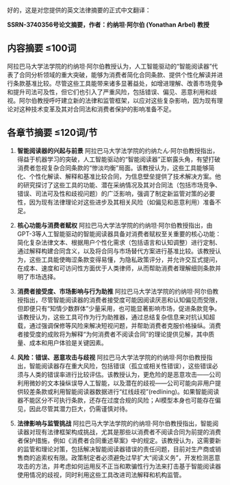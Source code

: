 好的，这是对您提供的英文法律摘要的正式中文翻译：

**SSRN-3740356号论文摘要，作者：约纳坦·阿尔伯 (Yonathan Arbel) 教授**

## 内容摘要 ≤100词
阿拉巴马大学法学院的约纳坦·阿尔伯教授认为，人工智能驱动的“智能阅读器”代表了合同分析领域的重大突破，能够为消费者简化合同条款、提供个性化解读并进行条款基准比较。尽管这些工具能带来诸多显著益处，如增进理解、改善市场竞争和提升司法可及性，但它们也引入了严重风险，包括错误、偏见、恶意利用和歧视。阿尔伯教授呼吁建立新的法律和监管框架，以应对这些复杂影响，因为现有理论对这种技术变革及其对合同法和消费者保护的影响准备不足。

## 各章节摘要 ≤120词/节

1.  **智能阅读器的兴起与前景**
    阿拉巴马大学法学院的约纳たん·阿尔伯教授指出，得益于机器学习的突破，人工智能驱动的“智能阅读器”正崭露头角，有望打破消费者忽视复杂合同条款的“惨淡均衡”局面。该教授认为，这些工具能够简化、个性化解读、解释和基准比较合同，为信息壁垒提供了技术解决方案。他的研究探讨了这些工具的功能、潜在采纳情况及其对合同法（包括市场竞争、错误、司法可及性和歧视问题）的广泛影响，强调了制定新监管对策的必要性，因为现有法律理论对这些进步及其相关风险（如偏见和恶意利用）准备不足。

2.  **核心功能与消费者赋权**
    阿拉巴马大学法学院的约纳坦·阿尔伯教授指出，由GPT-3等人工智能驱动的智能阅读器具备对消费者赋权至关重要的核心功能：简化复杂法律文本、根据用户个性化需求（包括语言和认知调整）进行定制、通过解释构建合同含义，以及将合同与市场替代方案进行基准比较。该教授认为，这些工具能使晦涩条款变得易懂，为隐私政策评分，并允许交互式提问，在成本、速度和可访问性方面优于人类律师，从而帮助消费者理解细则条款并明了市场选择。

3.  **消费者接受度、市场影响与行为助推**
    阿拉巴马大学法学院的约纳坦·阿尔伯教授指出，尽管智能阅读器的消费者接受度可能因阅读厌恶和认知偏见而受限，但即便只有“知情少数群体”少量采用，也可能显著影响市场，促进条款竞争。该教授认为，这些工具可作为行为助推器，通过总结复杂信息来对抗认知超载，通过强调保修等风险来解决短视问题，并帮助消费者克服价格操纵。消费者接受度的成败将为解释“为何消费者不阅读合同”的理论提供见解，其中质量、成本和用户体验是关键因素。

4.  **风险：错误、恶意攻击与歧视**
    阿拉巴马大学法学院的约纳坦·阿尔伯教授指出，智能阅读器存在重大风险，包括错误（孤立或相关性错误），这些错误必须与人类的错误率进行比较评估。该教授认为，更危险的是恶意攻击——公司利用微妙的文本操纵误导人工智能，以及潜在的歧视——公司可能向非用户提供较差条款或利用智能阅读器数据进行“红线歧视”(redlining)。如果智能阅读器不能区分不可执行条款，还存在过度合规的风险；AI模型本身也可能存在偏见，因此尽管其潜力巨大，仍需谨慎对待。

5.  **法律影响与监管挑战**
    阿拉巴马大学法学院的约纳坦·阿尔伯教授指出，智能阅读器对现有法律框架构成挑战，尤其是那些以消费者不阅读合同为前提的消费者保护措施，例如《消费者合同重述草案》中的规定。该教授认为，这需要新的监管和理论对策，包括解决智能阅读器错误的责任问题，目前对生产商或销售商的追索权有限。政策制定者必须避免过早扩大“阅读义务”，开发检测恶意攻击的方法，并考虑如何运用反不正当和欺骗性行为法来打击基于智能阅读器使用情况的歧视，同时利用这些工具改进司法解释和机构监管。